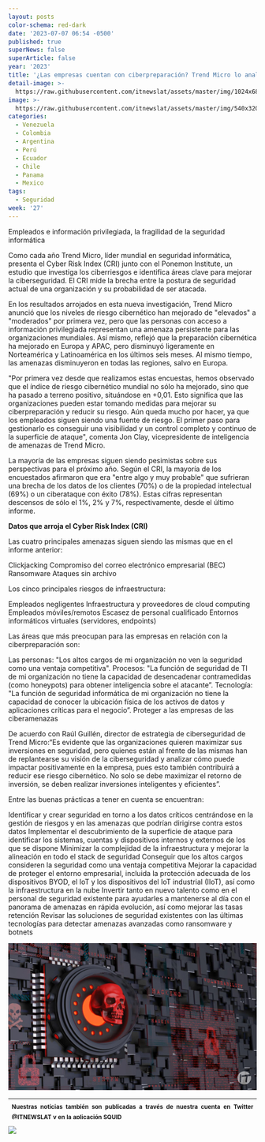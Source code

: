 ```yaml
---
layout: posts
color-schema: red-dark
date: '2023-07-07 06:54 -0500'
published: true
superNews: false
superArticle: false
year: '2023'
title: '¿Las empresas cuentan con ciberpreparación? Trend Micro lo analiza '
detail-image: >-
  https://raw.githubusercontent.com/itnewslat/assets/master/img/1024x680/riesgo-de-seguridad-g.jpg
image: >-
  https://raw.githubusercontent.com/itnewslat/assets/master/img/540x320/riesgo-de-seguridad-p.jpg
categories:
  - Venezuela
  - Colombia
  - Argentina
  - Perú
  - Ecuador
  - Chile
  - Panama
  - Mexico
tags:
  - Seguridad
week: '27'
---
```

Empleados e información privilegiada, la fragilidad de la seguridad informática

Como cada año Trend Micro, líder mundial en seguridad informática, presenta el Cyber Risk Index (CRI) junto con el Ponemon Institute, un estudio que investiga los ciberriesgos e identifica áreas clave para mejorar la ciberseguridad. El CRI mide la brecha entre la postura de seguridad actual de una organización y su probabilidad de ser atacada.
 
En los resultados arrojados en esta nueva investigación, Trend Micro anunció que los niveles de riesgo cibernético han mejorado de "elevados" a "moderados" por primera vez, pero que las personas con acceso a información privilegiada representan una amenaza persistente para las organizaciones mundiales. Así mismo, reflejó que la preparación cibernética ha mejorado en Europa y APAC, pero disminuyó ligeramente en Norteamérica y Latinoamérica en los últimos seis meses. Al mismo tiempo, las amenazas disminuyeron en todas las regiones, salvo en Europa.
 
"Por primera vez desde que realizamos estas encuestas, hemos observado que el índice de riesgo cibernético mundial no sólo ha mejorado, sino que ha pasado a terreno positivo, situándose en +0,01. Esto significa que las organizaciones pueden estar tomando medidas para mejorar su ciberpreparación y reducir su riesgo. Aún queda mucho por hacer, ya que los empleados siguen siendo una fuente de riesgo. El primer paso para gestionarlo es conseguir una visibilidad y un control completo y continuo de la superficie de ataque", comenta Jon Clay, vicepresidente de inteligencia de amenazas de Trend Micro. 
 
La mayoría de las empresas siguen siendo pesimistas sobre sus perspectivas para el próximo año. Según el CRI, la mayoría de los encuestados afirmaron que era "entre algo y muy probable" que sufrieran una brecha de los datos de los clientes (70%) o de la propiedad intelectual (69%) o un ciberataque con éxito (78%). Estas cifras representan descensos de sólo el 1%, 2% y 7%, respectivamente, desde el último informe.
 
**Datos que arroja el Cyber Risk Index (CRI)**
 
Las cuatro principales amenazas siguen siendo las mismas que en el informe anterior:
 
Clickjacking
Compromiso del correo electrónico empresarial (BEC)
Ransomware
Ataques sin archivo
 
Los cinco principales riesgos de infraestructura:
 
Empleados negligentes
Infraestructura y proveedores de cloud computing
Empleados móviles/remotos
Escasez de personal cualificado
Entornos informáticos virtuales (servidores, endpoints)
 
Las áreas que más preocupan para las empresas en relación con la ciberpreparación son:
 
Las personas: "Los altos cargos de mi organización no ven la seguridad como una ventaja competitiva".
Procesos: "La función de seguridad de TI de mi organización no tiene la capacidad de desencadenar contramedidas (como honeypots) para obtener inteligencia sobre el atacante”.
Tecnología: "La función de seguridad informática de mi organización no tiene la capacidad de conocer la ubicación física de los activos de datos y aplicaciones críticas para el negocio”.
Proteger a las empresas de las ciberamenazas
 
De acuerdo con Raúl Guillén, director de estrategia de ciberseguridad de Trend Micro:“Es evidente que las organizaciones quieren maximizar sus inversiones en seguridad, pero quienes están al frente de las mismas han de replantearse su visión de la ciberseguridad y analizar cómo puede impactar positivamente en la empresa, pues esto también contribuirá a reducir ese riesgo cibernético. No solo se debe maximizar el retorno de inversión, se deben realizar inversiones inteligentes y eficientes”.
 
Entre las buenas prácticas a tener en cuenta se encuentran:
 
Identificar y crear seguridad en torno a los datos críticos centrándose en la gestión de riesgos y en las amenazas que podrían dirigirse contra estos datos
Implementar el descubrimiento de la superficie de ataque para identificar los sistemas, cuentas y dispositivos internos y externos de los que se dispone
Minimizar la complejidad de la infraestructura y mejorar la alineación en todo el stack de seguridad
Conseguir que los altos cargos consideren la seguridad como una ventaja competitiva
Mejorar la capacidad de proteger el entorno empresarial, incluida la protección adecuada de los dispositivos BYOD, el IoT y los dispositivos del IoT industrial (IIoT), así como la infraestructura en la nube
Invertir tanto en nuevo talento como en el personal de seguridad existente para ayudarles a mantenerse al día con el panorama de amenazas en rápida evolución, así como mejorar las tasas retención
Revisar las soluciones de seguridad existentes con las últimas tecnologías para detectar amenazas avanzadas como ransomware y botnets

![](https://raw.githubusercontent.com/itnewslat/assets/master/img/540x320/riesgo-de-seguridad-p.jpg)

<table style="height: 42px;" width="569">
<tbody>
<tr>
<td style="text-align: justify;"><sub><strong>Nuestras noticias también son publicadas a través de nuestra cuenta en Twitter <a href="https://twitter.com/itnewslat?lang=es">@ITNEWSLAT</a> y en la aplicación <a href="https://squidapp.co/en/">SQUID</a></strong></sub></td>
</tr>
</tbody>
</table>
<img src="https://tracker.metricool.com/c3po.jpg?hash=56f88a41e39ab42c063cc51676587a04"/>